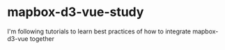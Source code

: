 # mapbox-d3-vue-study
I'm following tutorials to learn best practices of how to integrate mapbox-d3-vue together
